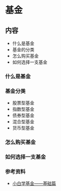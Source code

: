 # 基金

## 内容

- 什么是基金
- 基金的分类
- 怎么购买基金
- 如何选择一支基金

### 什么是基金

### 基金分类

- 股票型基金
- 指数型基金
- 债券型基金
- 混合型基金
- 货币型基金

### 怎么购买基金

### 如何选择一支基金

### 参考资料

- [小白学基金——基础篇](https://zhuanlan.zhihu.com/p/44404537)